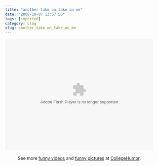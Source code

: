 ```yaml
---
title: "another take on take on me"
date: "2008-10-07 13:57:56"
tags: [imported]
category: blog
slug: another_take_on_take_on_me
---
```


<object type="application/x-shockwave-flash" data="https://www.collegehumor.com/moogaloop/moogaloop.swf?clip_id=1832838&fullscreen=1" width="480" height="360" ><param name="allowfullscreen" value="true" /><param name="AllowScriptAccess" value="true" /><param name="movie" quality="best" value="https://www.collegehumor.com/moogaloop/moogaloop.swf?clip_id=1832838&fullscreen=1" /></object><div style="padding:5px 0; text-align:center; width:480px;">See more <a href="https://www.collegehumor.com/videos">funny videos</a> and <a href="https://www.collegehumor.com/pictures">funny pictures</a> at <a href="https://www.collegehumor.com/">CollegeHumor</a>.</div>
